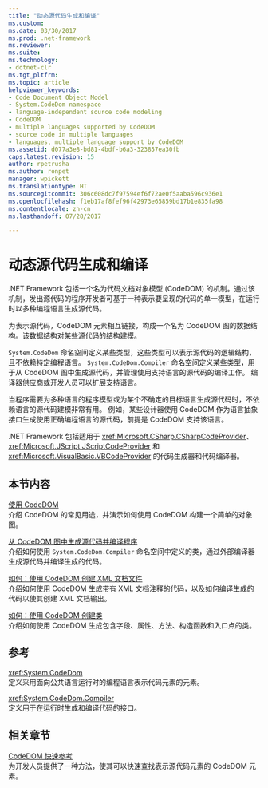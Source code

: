 ```yaml
---
title: "动态源代码生成和编译"
ms.custom: 
ms.date: 03/30/2017
ms.prod: .net-framework
ms.reviewer: 
ms.suite: 
ms.technology:
- dotnet-clr
ms.tgt_pltfrm: 
ms.topic: article
helpviewer_keywords:
- Code Document Object Model
- System.CodeDom namespace
- language-independent source code modeling
- CodeDOM
- multiple languages supported by CodeDOM
- source code in multiple languages
- languages, multiple language support by CodeDOM
ms.assetid: d077a3e8-bd81-4bdf-b6a3-323857ea30fb
caps.latest.revision: 15
author: rpetrusha
ms.author: ronpet
manager: wpickett
ms.translationtype: HT
ms.sourcegitcommit: 306c608dc7f97594ef6f72ae0f5aaba596c936e1
ms.openlocfilehash: f1eb17af8fef96f42973e65859bd17b1e835fa98
ms.contentlocale: zh-cn
ms.lasthandoff: 07/28/2017

---
```

# <a name="dynamic-source-code-generation-and-compilation"></a>动态源代码生成和编译
.NET Framework 包括一个名为代码文档对象模型 (CodeDOM) 的机制。通过该机制，发出源代码的程序开发者可基于一种表示要呈现的代码的单一模型，在运行时以多种编程语言生成源代码。  
  
 为表示源代码，CodeDOM 元素相互链接，构成一个名为 CodeDOM 图的数据结构。该数据结构对某些源代码的结构建模。  
  
 `System.CodeDom` 命名空间定义某些类型，这些类型可以表示源代码的逻辑结构，且不依赖特定编程语言。 `System.CodeDom.Compiler` 命名空间定义某些类型，用于从 CodeDOM 图中生成源代码，并管理使用支持语言的源代码的编译工作。 编译器供应商或开发人员可以扩展支持语言。  
  
 当程序需要为多种语言的程序模型或为某个不确定的目标语言生成源代码时，不依赖语言的源代码建模非常有用。 例如，某些设计器使用 CodeDOM 作为语言抽象接口生成使用正确编程语言的源代码，前提是 CodeDOM 支持该语言。  
  
 .NET Framework 包括适用于 <xref:Microsoft.CSharp.CSharpCodeProvider>、<xref:Microsoft.JScript.JScriptCodeProvider> 和 <xref:Microsoft.VisualBasic.VBCodeProvider> 的代码生成器和代码编译器。  
  
## <a name="in-this-section"></a>本节内容  
 [使用 CodeDOM](../../../docs/framework/reflection-and-codedom/using-the-codedom.md)  
 介绍 CodeDOM 的常见用途，并演示如何使用 CodeDOM 构建一个简单的对象图。  
  
 [从 CodeDOM 图中生成源代码并编译程序](../../../docs/framework/reflection-and-codedom/generating-and-compiling-source-code-from-a-codedom-graph.md)  
 介绍如何使用 `System.CodeDom.Compiler` 命名空间中定义的类，通过外部编译器生成源代码并编译生成的代码。  
  
 [如何：使用 CodeDOM 创建 XML 文档文件](../../../docs/framework/reflection-and-codedom/how-to-create-an-xml-documentation-file-using-codedom.md)  
 介绍如何使用 CodeDOM 生成带有 XML 文档注释的代码，以及如何编译生成的代码以使其创建 XML 文档输出。  
  
 [如何：使用 CodeDOM 创建类](../../../docs/framework/reflection-and-codedom/how-to-create-a-class-using-codedom.md)  
 介绍如何使用 CodeDOM 生成包含字段、属性、方法、构造函数和入口点的类。  
  
## <a name="reference"></a>参考  
 <xref:System.CodeDom>  
 定义采用面向公共语言运行时的编程语言表示代码元素的元素。  
  
 <xref:System.CodeDom.Compiler>  
 定义用于在运行时生成和编译代码的接口。  
  
## <a name="related-sections"></a>相关章节  
 [CodeDOM 快速参考](http://msdn.microsoft.com/en-us/c77b8bfd-0a32-4e36-b59a-4f687f32c524)  
 为开发人员提供了一种方法，使其可以快速查找表示源代码元素的 CodeDOM 元素。

